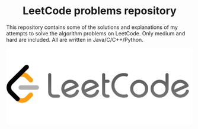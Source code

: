 <h1 align='center'>LeetCode problems repository</h1>

This repository contains some of the solutions and explanations of my attempts to solve the algorithm problems on LeetCode. Only medium and hard are included. All are written in Java/C/C++/Python.

![alt text](bin/image.png)
